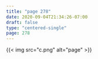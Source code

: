```yaml
---
title: "page 278"
date: 2020-09-04T21:34:26-07:00
draft: false
type: "centered-single"
page: 278
---
```


{{< img src="c.png" alt="page" >}}
